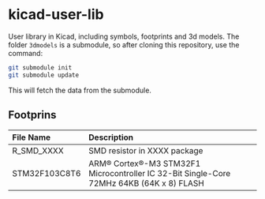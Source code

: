 # kicad-user-lib
User library in Kicad, including symbols, footprints and 3d models. The folder `3dmodels` is a submodule, so after cloning this repository, use the command:

```sh
git submodule init
git submodule update
```
This will fetch the data from the submodule.

## Footprins
|**File Name**|**Description**| 
| :------- | :-------- |
| R_SMD_XXXX | SMD resistor in XXXX package |
| STM32F103C8T6 | ARM® Cortex®-M3 STM32F1 Microcontroller IC 32-Bit Single-Core 72MHz 64KB (64K x 8) FLASH |

